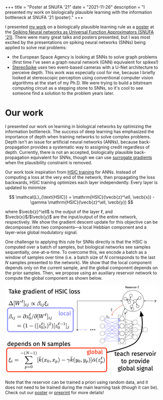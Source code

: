 +++
title = "Poster at SNUFA '21"
date = "2021-11-26"
description = "I presented my work on biologically plausible learning with the information bottleneck at SNUFA '21 (poster)."
+++

I presented [my work](https://arxiv.org/abs/2111.13187) on a biologically plausible learning rule as a [poster](/publications/SNUFA21-Poster.pdf) at the [Spiking Neural networks as Universal Function Approximators (SNUFA '21)](http://snufa.net). There were many great talks and posters presented, but I was most excited by the presentations on spiking neural networks (SNNs) being applied to solve real problems:
- the European Space Agency is looking at SNNs to solve graph problems (first time I've seen a graph neural network (GNN) equivalent for spikes!)
- [StereoSpike](https://arxiv.org/abs/2109.13751) uses two event-based cameras with a U-Net architecture to perceive depth. This work was especially cool for me, because I briefly looked at stereoscopic perception using conventional computer vision algorithms at the start of my Ph.D. We were trying to build a bitstream computing circuit as a stepping stone to SNNs, so it's cool to see someone find a solution to the problem years later.

# Our work

I presented our work on learning in biological networks by optimizing the information bottleneck. The success of deep learning has emphasized the importance of depth when training networks to solve complex problems. Depth isn't an issue for artificial neural networks (ANNs), because back-propagation provides a systematic way to assigning credit regardless of depth. Currently, there is not an accepted, biologically plausible back-propagation equivalent for SNNs, though we can use [surrogate gradients](https://ieeexplore.ieee.org/document/8891809) when the plausibility constraint is removed.

Our work took inspiration from [HSIC training](https://arxiv.org/abs/1908.01580) for ANNs. Instead of computing a loss at the very end of the network, then propagating the loss backwards, HSIC training optimizes each layer independently. Every layer is updated to minimize

$$ \mathcal{L}_{\text{HSIC}} = \mathrm{HSIC}(\vecb{z}^\ell, \vecb{x}) - \gamma \mathrm{HSIC}(\vecb{z}^\ell, \vecb{y}) $$

where $\vecb{z}^\ell$ is the output of the layer $\ell$, and $\vecb{x}$/$\vecb{y}$ are the input/output of the entire network, respectively. We show the gradient descent update for this objective can be decomposed into two components—a local Hebbian component and a layer-wise global modulatory signal.

One challenge to applying this rule for SNNs directly is that the HSIC is computed over a batch of samples, but biological networks see samples sequentially, one-at-a-time. To overcome this, we encode a batch as a window of samples over time (i.e. a batch size of $N$ corresponds to the last $N$ samples presented to the network). We show that the local component depends only on the current sample, and the global component depends on the prior samples. Then, we propose using an auxiliary reservoir network to compute the global component as shown below.

![Our learning rule is a [three-factor Hebbian rule](http://journal.frontiersin.org/Article/10.3389/fncir.2015.00085/abstract). It contains a local component that depends on the current sample, and a global component that depends on past samples. A reservoir is used to compute the global component.](hsic-rule.png)

Note that the reservoir can be trained a priori using random data, and it does not need to be trained during the main learning task (though it can be). Check out our [poster](/publications/SNUFA21-Poster.pdf) or [preprint](https://arxiv.org/abs/2111.13187) for more details!
